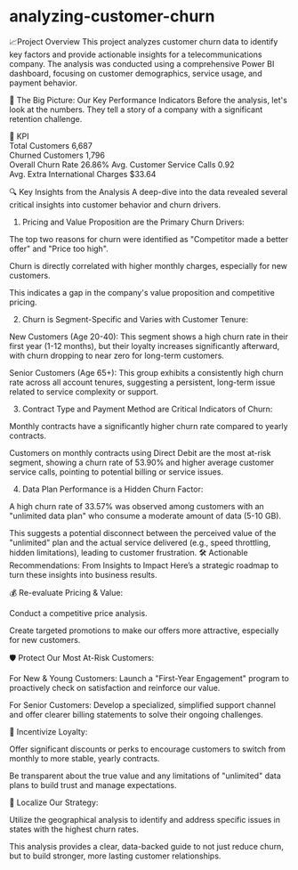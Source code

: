 # analyzing-customer-churn

📈Project Overview
This project analyzes customer churn data to identify key factors and provide actionable insights for a telecommunications company. The analysis was conducted using a comprehensive Power BI dashboard, focusing on customer demographics, service usage, and payment behavior.

🚀 The Big Picture: Our Key Performance Indicators
Before the analysis, let's look at the numbers. They tell a story of a company with a significant retention challenge.

🎯 KPI	
Total Customers	6,687	
Churned Customers	1,796	
Overall Churn Rate	26.86%
Avg. Customer Service Calls	0.92	
Avg. Extra International Charges	$33.64

🔍 Key Insights from the Analysis
A deep-dive into the data revealed several critical insights into customer behavior and churn drivers.

1. Pricing and Value Proposition are the Primary Churn Drivers:

The top two reasons for churn were identified as "Competitor made a better offer" and "Price too high".

Churn is directly correlated with higher monthly charges, especially for new customers.

This indicates a gap in the company's value proposition and competitive pricing.

2. Churn is Segment-Specific and Varies with Customer Tenure:

New Customers (Age 20-40): This segment shows a high churn rate in their first year (1-12 months), but their loyalty increases significantly afterward, with churn dropping to near zero for long-term customers.

Senior Customers (Age 65+): This group exhibits a consistently high churn rate across all account tenures, suggesting a persistent, long-term issue related to service complexity or support.

3. Contract Type and Payment Method are Critical Indicators of Churn:

Monthly contracts have a significantly higher churn rate compared to yearly contracts.

Customers on monthly contracts using Direct Debit are the most at-risk segment, showing a churn rate of 53.90% and higher average customer service calls, pointing to potential billing or service issues.

4. Data Plan Performance is a Hidden Churn Factor:

A high churn rate of 33.57% was observed among customers with an "unlimited data plan" who consume a moderate amount of data (5-10 GB).

This suggests a potential disconnect between the perceived value of the "unlimited" plan and the actual service delivered (e.g., speed throttling, hidden limitations), leading to customer frustration.
🛠️ Actionable Recommendations: From Insights to Impact
Here’s a strategic roadmap to turn these insights into business results.

💰 Re-evaluate Pricing & Value:

Conduct a competitive price analysis.

Create targeted promotions to make our offers more attractive, especially for new customers.

🛡️ Protect Our Most At-Risk Customers:

For New & Young Customers: Launch a "First-Year Engagement" program to proactively check on satisfaction and reinforce our value.

For Senior Customers: Develop a specialized, simplified support channel and offer clearer billing statements to solve their ongoing challenges.

🤝 Incentivize Loyalty:

Offer significant discounts or perks to encourage customers to switch from monthly to more stable, yearly contracts.

Be transparent about the true value and any limitations of "unlimited" data plans to build trust and manage expectations.

📍 Localize Our Strategy:

Utilize the geographical analysis to identify and address specific issues in states with the highest churn rates.








This analysis provides a clear, data-backed guide to not just reduce churn, but to build stronger, more lasting customer relationships.
